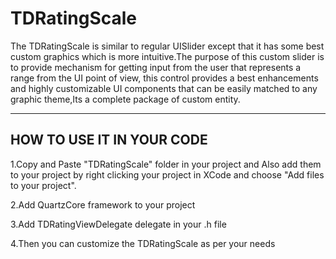 TDRatingScale
=============

The TDRatingScale is similar to regular UISlider except that it has some best custom graphics which is more intuitive.The purpose of this custom slider is to provide mechanism for getting input from the user that represents a range from the UI point of view, this control provides a best enhancements and highly customizable UI components that can be easily matched to any graphic theme,Its a complete package of custom entity.


--------------------------------------------------------------
HOW TO USE IT IN YOUR CODE
--------------------------------------------------------------

1.Copy and Paste "TDRatingScale" folder in your project and Also add them to your project by right clicking your project in XCode and choose "Add files to your project".

2.Add QuartzCore framework to your project

3.Add TDRatingViewDelegate delegate in your .h file

4.Then you can customize the TDRatingScale as per your needs
